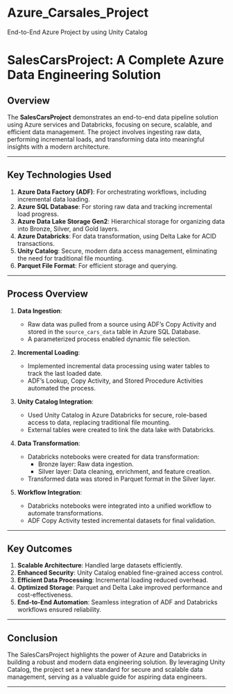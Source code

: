 
# Azure_Carsales_Project
End-to-End Azure Project by using Unity Catalog
# **SalesCarsProject: A Complete Azure Data Engineering Solution**

## **Overview**
The **SalesCarsProject** demonstrates an end-to-end data pipeline solution using Azure services and Databricks, focusing on secure, scalable, and efficient data management. The project involves ingesting raw data, performing incremental loads, and transforming data into meaningful insights with a modern architecture.

---

## **Key Technologies Used**
1. **Azure Data Factory (ADF)**: For orchestrating workflows, including incremental data loading.
2. **Azure SQL Database**: For storing raw data and tracking incremental load progress.
3. **Azure Data Lake Storage Gen2**: Hierarchical storage for organizing data into Bronze, Silver, and Gold layers.
4. **Azure Databricks**: For data transformation, using Delta Lake for ACID transactions.
5. **Unity Catalog**: Secure, modern data access management, eliminating the need for traditional file mounting.
6. **Parquet File Format**: For efficient storage and querying.

---

## **Process Overview**
1. **Data Ingestion**:
   - Raw data was pulled from a source using ADF’s Copy Activity and stored in the `source_cars_data` table in Azure SQL Database.
   - A parameterized process enabled dynamic file selection.

2. **Incremental Loading**:
   - Implemented incremental data processing using water tables to track the last loaded date.
   - ADF’s Lookup, Copy Activity, and Stored Procedure Activities automated the process.

3. **Unity Catalog Integration**:
   - Used Unity Catalog in Azure Databricks for secure, role-based access to data, replacing traditional file mounting.
   - External tables were created to link the data lake with Databricks.

4. **Data Transformation**:
   - Databricks notebooks were created for data transformation:
     - Bronze layer: Raw data ingestion.
     - Silver layer: Data cleaning, enrichment, and feature creation.
   - Transformed data was stored in Parquet format in the Silver layer.

5. **Workflow Integration**:
   - Databricks notebooks were integrated into a unified workflow to automate transformations.
   - ADF Copy Activity tested incremental datasets for final validation.

---

## **Key Outcomes**
1. **Scalable Architecture**: Handled large datasets efficiently.
2. **Enhanced Security**: Unity Catalog enabled fine-grained access control.
3. **Efficient Data Processing**: Incremental loading reduced overhead.
4. **Optimized Storage**: Parquet and Delta Lake improved performance and cost-effectiveness.
5. **End-to-End Automation**: Seamless integration of ADF and Databricks workflows ensured reliability.

---

## **Conclusion**
The SalesCarsProject highlights the power of Azure and Databricks in building a robust and modern data engineering solution. By leveraging Unity Catalog, the project set a new standard for secure and scalable data management, serving as a valuable guide for aspiring data engineers.

---


